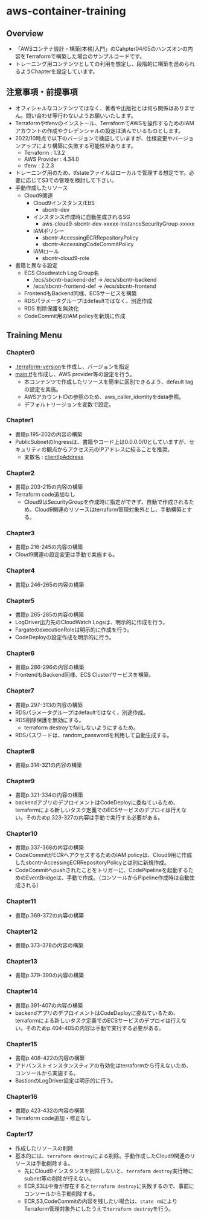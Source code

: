 # aws-container-training

## Overview
- 「AWSコンテナ設計・構築[本格]入門」のCahpter04/05のハンズオンの内容をTerraformで構築した場合のサンプルコードです。
- トレーニング用コンテンツとしての利用を想定し、段階的に構築を進められるようChapterを設定しています。

## 注意事項・前提事項
- オフィシャルなコンテンツではなく、著者や出版社とは何ら関係はありません。問い合わせ等行わないようお願いいたします。
- Terraformやtfenvのインストール、TerraformでAWSを操作するためのIAMアカウントの作成やクレデンシャルの設定は済んでいるものとします。
- 2022/10時点で以下のバージョンで検証していますが、仕様変更やバージョンアップにより構築に失敗する可能性があります。
  - Terraform : 1.3.2
  - AWS Provider : 4.34.0
  - tfenv : 2.2.3
- トレーニング用のため、tfstateファイルはローカルで管理する想定です。必要に応じてS3での管理を検討して下さい。
- 手動作成したリソース
  - Cloud9関連
    - Cloud9インスタンス/EBS
      - sbcntr-dev
    - インスタンス作成時に自動生成されるSG
      - aws-cloud9-sbcntr-dev-xxxxx-InstanceSecurityGroup-xxxxx
    - IAMポリシー
      - sbcntr-AccessingECRRepositoryPolicy
      - sbcntr-AccessingCodeCommitPolicy
    - IAMロール
      - sbcntr-cloud9-role
- 書籍と異なる設定
  - ECS Cloudwatch Log Group名
    - /ecs/sbcntr-backend-def -> /ecs/sbcntr-backend
    - /ecs/sbcntr-frontend-def -> /ecs/sbcntr-frontend
  - FrontendもBackend同様、ECSサービスを構築
  - RDSパラメータグループはdefaultではなく、別途作成
  - RDS 削除保護を無効化
  - CodeCommit用のIAM policyを新規に作成

## Training Menu
### Chapter0
- [.terraform-version](./.terraform-version)を作成し、バージョンを指定
- [main.tf](./main.tf)を作成し、AWS provider等の設定を行う。
  - 本コンテンツで作成したリソースを簡単に区別できるよう、default tagの設定を実施。
  - AWSアカウントIDの参照のため、aws_caller_identityをdata参照。
  - デフォルトリージョンを変数で設定。

### Chapter1
- 書籍p.195-202の内容の構築
- PublicSubnetのIngressは、書籍やコード上は0.0.0.0/0としていますが、セキュリティの観点からアクセス元のIPアドレスに絞ることを推奨。
  - 変数名 : [clientIpAddress](./main.tf#L26-L27)

### Chapter2
- 書籍p.203-215の内容の構築
- Terraform code追加なし
  - Cloud9はSecurityGroupを作成時に指定ができず、自動で作成されるため、Cloud9関連のリソースはterraform管理対象外とし、手動構築とする。

### Chapter3
- 書籍p.216-245の内容の構築
- Cloud9関連の設定変更は手動で実施する。

### Chapter4
- 書籍p.246-265の内容の構築

### Chapter5
- 書籍p.265-285の内容の構築
- LogDriver出力先のCloudWatch Logsは、明示的に作成を行う。
- FargateのexecutionRoleは明示的に作成を行う。
- CodeDeployの設定作成を明示的に行う。

### Chapter6
- 書籍p.286-296の内容の構築
- FrontendもBackend同様、ECS Cluster/サービスを構築。

### Chapter7
- 書籍p.297-313の内容の構築
- RDSパラメータグループはdefaultではなく、別途作成。
- RDS削除保護を無効にする。
  - terraform destroyでfailしないようにするため。
- RDSパスワードは、random_passwordを利用して自動生成する。 

### Chapter8
- 書籍p.314-321の内容の構築

### Chapter9
- 書籍p.321-334の内容の構築
- backendアプリのデプロイメントはCodeDeployに委ねているため、terraformによる新しいタスク定義でのECSサービスのデプロイは行えない。そのためp.323-327の内容は手動で実行する必要がある。

### Chapter10
- 書籍p.337-368の内容の構築
- CodeCommitがECRへアクセスするためのIAM policyは、Cloud9用に作成したsbcntr-AccessingECRRepositoryPolicyとは別に新規作成。
- CodeCommitへpushされたことをトリガーに、CodePipelineを起動するためのEventBridgeは、手動で作成。（コンソールからPipeline作成時は自動生成される）

### Chapter11
- 書籍p.369-372の内容の構築

### Chapter12
- 書籍p.373-378の内容の構築

### Chapter13
- 書籍p.379-390の内容の構築

### Chapter14
- 書籍p.391-407の内容の構築
- backendアプリのデプロイメントはCodeDeployに委ねているため、terraformによる新しいタスク定義でのECSサービスのデプロイは行えない。そのためp.404-405の内容は手動で実行する必要がある。

### Chapter15
- 書籍p.408-422の内容の構築
- アドバンストインスタンスティアの有効化はterraformから行えないため、コンソールから実施する。
- BastionのLogDriver設定は明示的に行う。

### Chapter16
- 書籍p.423-432の内容の構築
- Terraform code追加・修正なし

### Capter17
- 作成したリソースの削除
- 基本的には、`terraform destroy`による削除。手動作成したCloud9関連のリソースは手動削除する。
  - 先にCloud9インスタンスを削除しないと、`terraform destroy`実行時にsubnet等の削除が行えない。
  - ECR,S3は中身が存在すると`terraform destroy`に失敗するので、事前にコンソールから手動削除する。
  - ECR,S3,CodeCommitの内容を残したい場合は、`state rm`によりTerraform管理対象外にしたうえで`terraform destroy`を行う。
